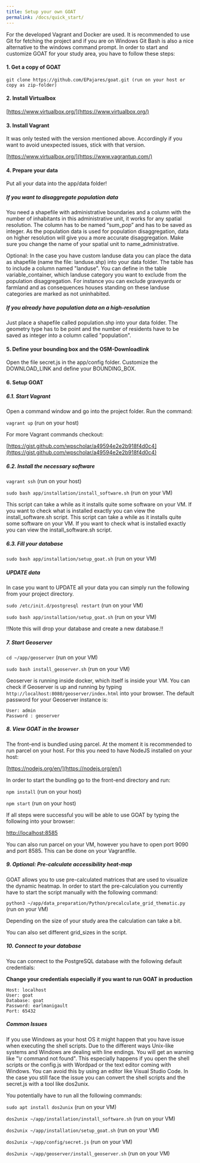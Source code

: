 ```yaml
---
title: Setup your own GOAT
permalink: /docs/quick_start/
---
```


For the developed Vagrant and Docker are used. It is recommended to use Git for fetching the project and if you are on Windows Git Bash is also a nice alternative to the windows command prompt. In order to start and customize GOAT for your study area, you have to follow these steps:

#### 1. Get a copy of GOAT

```
git clone https://github.com/EPajares/goat.git (run on your host or copy as zip-folder)
```


#### 2. Install Virtualbox
[https://www.virtualbox.org/](https://www.virtualbox.org/)

#### 3. Install Vagrant
It was only tested with the version mentioned above. Accordingly if you want to avoid unexpected issues, stick with that version.

[https://www.virtualbox.org/](https://www.vagrantup.com/)

#### 4. Prepare your data
Put all your data into the app/data folder!

##### If you want to disaggregate population data
You need a shapefile with administrative boundaries and a column with the number of inhabitants in this administrative unit, it works for any spatial resolution. The column has to be named “sum_pop” and has to be saved as integer. As the population data is used for population disaggregation, data on higher resolution will give you a more accurate disaggregation. Make sure you change the name of your spatial unit to name_administrative.

Optional: In the case you have custom landuse data you can place the data as shapefile (name the file: landuse.shp) into your data folder. The table has to include a column named "landuse". You can define in the table variable_container, which landuse category you want to exclude from the population disaggregation. For instance you can exclude graveyards or farmland and as consequences houses standing on these landuse categories are marked as not uninhabited.

##### If you already have population data on a high-resolution
Just place a shapefile called population.shp into your data folder. The geometry type has to be point and the number of residents have to be saved as integer into a column called "population".

#### 5. Define your bounding box and the OSM-Downloadlink
Open the file secret.js in the app/config folder. Customize the DOWNLOAD_LINK and define your BOUNDING_BOX.

#### 6. Setup GOAT
##### 6.1. Start Vagrant
Open a command window and go into the project folder. Run the command:

`vagrant up` (run on your host)

For more Vagrant commands checkout:

[https://gist.github.com/wpscholar/a49594e2e2b918f4d0c4](https://gist.github.com/wpscholar/a49594e2e2b918f4d0c4)

##### 6.2. Install the necessary software

`vagrant ssh` (run on your host)

`sudo bash app/installation/install_software.sh` (run on your VM)

This script can take a while as it installs quite some software on your VM. If you want to check what is installed exactly you can view the install_software.sh script.
This script can take a while as it installs quite some software on your VM. If you want to check what is installed exactly you can view the install_software.sh script.


##### 6.3. Fill your database

`sudo bash app/installation/setup_goat.sh` (run on your VM)

##### UPDATE data

In case you want to UPDATE all your data you can simply run the following from your project directory.

`sudo /etc/init.d/postgresql restart` (run on your VM)

`sudo bash app/installation/setup_goat.sh` (run on your VM)

!!Note this will drop your database and create a new database.!! 

##### 7. Start Geoserver

`cd ~/app/geoserver` (run on your VM)

`sudo bash install_geoserver.sh` (run on your VM)

Geoserver is running inside docker, which itself is inside your VM. You can check if Geoserver is up and running by typing `http://localhost:8080/geoserver/index.html` into your browser. The default password for your Geoserver instance is:

```
User: admin
Password : geoserver
```

##### 8. View GOAT in the browser


The front-end is bundled using parcel. At the moment it is recommended to run parcel on your host. For this you need to have NodeJS installed on your host:

[https://nodejs.org/en/](https://nodejs.org/en/)

In order to start the bundling go to the front-end directory and run:

`npm install` (run on your host)

`npm start` (run on your host)

If all steps were successful you will be able to use GOAT by typing the following into your browser:

[http://localhost:8585](http://localhost:8585)

You can also run parcel on your VM, however you have to open port 9090 and port 8585. This can be done on your Vagrantfile.

##### 9. Optional: Pre-calculate accessibility heat-map

GOAT allows you to use pre-calculated matrices that are used to visualize the dynamic heatmap. 
In order to start the pre-calculation you currently have to start the script manually with the following command:

`python3 ~/app/data_preparation/Python/precalculate_grid_thematic.py` (run on your VM)

Depending on the size of your study area the calculation can take a bit.

You can also set different grid_sizes in the script.


##### 10. Connect to your database

You can connect to the PostgreSQL database with the following default credentials: 

**Change your credentials especially if you want to run GOAT in production**

```
Host: localhost
User: goat
Database: goat
Password: earlmanigault
Port: 65432
```

##### Common Issues

If you use Windows as your host OS it might happen that you have issue when executing the shell scripts. Due to the different ways Unix-like systems and Windows are dealing with line endings. You will get an warning like "\r command not found". This especially happens if you open the shell scripts or the config.js with Wordpad or the text editor coming with Windows. You can avoid this by using an editor like Visual Studio Code. 
In the case you still face the issue you can convert the shell scripts and the secret.js with a tool like dos2unix.

You potentially have to run all the following commands:

`sudo apt install dos2unix` (run on your VM)

`dos2unix ~/app/installation/install_software.sh` (run on your VM)

`dos2unix ~/app/installation/setup_goat.sh` (run on your VM)

`dos2unix ~/app/config/secret.js` (run on your VM)

`dos2unix ~/app/geoserver/install_geoserver.sh` (run on your VM)



